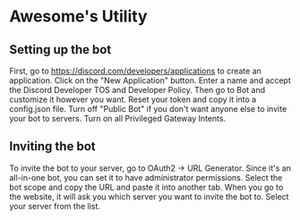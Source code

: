 # Awesome's Utility

## Setting up the bot

First, go to https://discord.com/developers/applications to create an application. Click on the "New Application" button. Enter a name and accept the Discord Developer TOS and Developer Policy. Then go to Bot and customize it however you want. Reset your token and copy it into a config.json file. Turn off "Public Bot" if you don't want anyone else to invite your bot to servers. Turn on all Privileged Gateway Intents. 

## Inviting the bot
To invite the bot to your server, go to OAuth2 → URL Generator. Since it's an all-in-one bot, you can set it to have administrator permissions. Select the bot scope and copy the URL and paste it into another tab. When you go to the website, it will ask you which server you want to invite the bot to. Select your server from the list.
